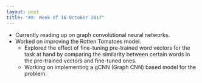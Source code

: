 ```yaml
---
layout: post
title: "#8: Week of 16 October 2017"
---
```


- Currently reading up on graph convolutional neural networks.
- Worked on improving the Rotten Tomatoes model.
  - Explored the effect of fine-tuning pre-trained word vectors for the task at hand by comparing the similarity between certain words in the pre-trained vectors and fine-tuned ones.
  - Working on implementing a gCNN (Graph CNN) based model for the problem.
